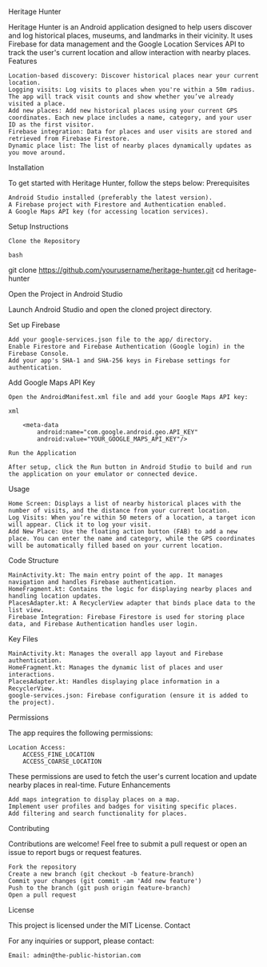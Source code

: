 Heritage Hunter

Heritage Hunter is an Android application designed to help users discover and log historical places, museums, and landmarks in their vicinity. It uses Firebase for data management and the Google Location Services API to track the user's current location and allow interaction with nearby places.
Features

    Location-based discovery: Discover historical places near your current location.
    Logging visits: Log visits to places when you're within a 50m radius. The app will track visit counts and show whether you’ve already visited a place.
    Add new places: Add new historical places using your current GPS coordinates. Each new place includes a name, category, and your user ID as the first visitor.
    Firebase integration: Data for places and user visits are stored and retrieved from Firebase Firestore.
    Dynamic place list: The list of nearby places dynamically updates as you move around.

Installation

To get started with Heritage Hunter, follow the steps below:
Prerequisites

    Android Studio installed (preferably the latest version).
    A Firebase project with Firestore and Authentication enabled.
    A Google Maps API key (for accessing location services).

Setup Instructions

    Clone the Repository

    bash

git clone https://github.com/yourusername/heritage-hunter.git
cd heritage-hunter

Open the Project in Android Studio

Launch Android Studio and open the cloned project directory.

Set up Firebase

    Add your google-services.json file to the app/ directory.
    Enable Firestore and Firebase Authentication (Google login) in the Firebase Console.
    Add your app's SHA-1 and SHA-256 keys in Firebase settings for authentication.

Add Google Maps API Key

    Open the AndroidManifest.xml file and add your Google Maps API key:

    xml

        <meta-data
            android:name="com.google.android.geo.API_KEY"
            android:value="YOUR_GOOGLE_MAPS_API_KEY"/>

    Run the Application

    After setup, click the Run button in Android Studio to build and run the application on your emulator or connected device.

Usage

    Home Screen: Displays a list of nearby historical places with the number of visits, and the distance from your current location.
    Log Visits: When you’re within 50 meters of a location, a target icon will appear. Click it to log your visit.
    Add New Place: Use the floating action button (FAB) to add a new place. You can enter the name and category, while the GPS coordinates will be automatically filled based on your current location.

Code Structure

    MainActivity.kt: The main entry point of the app. It manages navigation and handles Firebase authentication.
    HomeFragment.kt: Contains the logic for displaying nearby places and handling location updates.
    PlacesAdapter.kt: A RecyclerView adapter that binds place data to the list view.
    Firebase Integration: Firebase Firestore is used for storing place data, and Firebase Authentication handles user login.

Key Files

    MainActivity.kt: Manages the overall app layout and Firebase authentication.
    HomeFragment.kt: Manages the dynamic list of places and user interactions.
    PlacesAdapter.kt: Handles displaying place information in a RecyclerView.
    google-services.json: Firebase configuration (ensure it is added to the project).

Permissions

The app requires the following permissions:

    Location Access:
        ACCESS_FINE_LOCATION
        ACCESS_COARSE_LOCATION

These permissions are used to fetch the user's current location and update nearby places in real-time.
Future Enhancements

    Add maps integration to display places on a map.
    Implement user profiles and badges for visiting specific places.
    Add filtering and search functionality for places.

Contributing

Contributions are welcome! Feel free to submit a pull request or open an issue to report bugs or request features.

    Fork the repository
    Create a new branch (git checkout -b feature-branch)
    Commit your changes (git commit -am 'Add new feature')
    Push to the branch (git push origin feature-branch)
    Open a pull request

License

This project is licensed under the MIT License.
Contact

For any inquiries or support, please contact:

    Email: admin@the-public-historian.com
